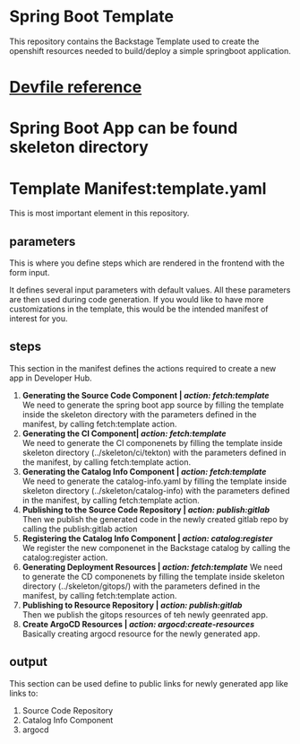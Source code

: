 # Spring Boot Template
This repository contains the Backstage Template used to create the openshift resources needed to build/deploy a simple springboot application.
# [Devfile reference](https://github.com/burrsutter/spring-boot-stssc-template/blob/main/skeleton/.devfile.yaml)
# Spring Boot App can be found skeleton directory

# Template Manifest:template.yaml

This is most important element in this repository. 

## parameters

This is where you define steps which are rendered in the frontend with the form input.

It defines several input parameters with default values.
All these parameters are then used during code generation. If you would like to have more customizations in the template, this would be the intended manifest of interest for you.


## steps
This section in the manifest defines the actions required to create a new app in Developer Hub.
1. **Generating the Source Code Component | _action: fetch:template_**  
We need to generate the spring boot app source by filling the template inside the skeleton directory with the parameters defined in the manifest, by calling fetch:template action.
2. **Generating the CI Component| _action: fetch:template_**  
We need to generate the CI componenets by filling the template inside skeleton directory (../skeleton/ci/tekton) with the parameters defined in the manifest, by calling fetch:template action.
3. **Generating the Catalog Info Component | _action: fetch:template_**  
We need to generate the catalog-info.yaml by filling the template inside skeleton directory (../skeleton/catalog-info) with the parameters defined in the manifest, by calling fetch:template action.
4. **Publishing to the Source Code Repository | _action: publish:gitlab_**  
Then we publish the generated code in the newly created gitlab repo by calling the publish:gitlab action
5. **Registering the Catalog Info Component | _action: catalog:register_**  
We register the new componenet in the Backstage catalog by calling the catalog:register action.
6. **Generating Deployment Resources | _action: fetch:template_**
We need to generate the CD componenets by filling the template inside skeleton directory (../skeleton/gitops/) with the parameters defined in the manifest, by calling fetch:template action.
7. **Publishing to Resource Repository | _action: publish:gitlab_**  
Then we publish the gitops resources of teh newly geenrated app.
8. **Create ArgoCD Resources | _action: argocd:create-resources_**  
Basically creating argocd resource for the newly generated app.

## output  
This section can be used define to public links for newly generated app like links to:  
1. Source Code Repository
2. Catalog Info Component
3. argocd
